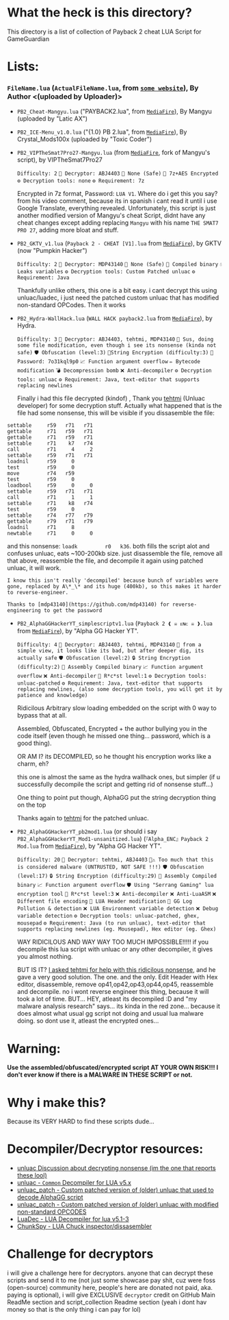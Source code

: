 # What the heck is this directory?
This directory is a list of collection of Payback 2 cheat LUA Script for GameGuardian

# Lists:
### `FileName.lua` (`ActualFileName.lua`, from [`some website`]()), By Author <(uploaded by Uploader)>

- `PB2_Cheat-Mangyu.lua` ("PAYBACK2.lua", from [`MediaFire`](https://www.mediafire.com/file/9m1s41x7fjorzrf/PAYBACK2.lua/file)), By Mangyu (uploaded by "Latic AX")
- `PB2_ICE-Menu_v1.0.lua` ("{1.0} PB 2.lua", from [`MediaFire`](https://www.mediafire.com/file/o1kgc0xbcjdyzac/%7B1.0%7D+PB+2.lua/file)), By Crystal_Mods100x (uploaded by "Toxic Coder")
- `PB2_VIPTheSmat7Pro27-Mangyu.lua` (from [`MediaFire`](https://www.mediafire.com/file/6t6hy9cdszcezpr/%25E2%259C%25A8SCRIPT_PAYBACK2_VIP_THE_SMAT7_PRO_27%25E2%259C%25A8_.lua.7z/file), fork of Mangyu's script), by VIPTheSmat7Pro27

	`Difficulty: 2` `🔏️ Decryptor: ABJ4403` `🦠 None (Safe)` `🔐️ 7z+AES Encrypted` `⚙️ Decryption tools: none` `⚙️ Requirement: 7z`

	Encrypted in 7z format, Password: `LUA V1`. Where do i get this you say? from his video comment, because its in spanish i cant read it until i use Google Translate, everything revealed.
  Unfortunately, this script is just another modified version of Mangyu's cheat Script, didnt have any cheat changes except adding replacing `Mangyu` with his name `THE SMAT7 PRO 27`, adding more bloat and stuff.

- `PB2_GKTV_v1.lua` (`Payback 2 - CHEAT [V1].lua` from [`MediaFire`](https://www.mediafire.com/file/hros99ssjzmkp00/Payback_2_-_CHEAT_%255BV1%255D.lua/file)), by GKTV (now "Pumpkin Hacker")

	`Difficulty: 2` `🔏️ Decryptor: MDP43140` `🦠 None (Safe)` `💾️ Compiled binary` `💧️ Leaks variables` `⚙️ Decryption tools: Custom Patched unluac` `⚙️ Requirement: Java`

	Thankfully unlike others, this one is a bit easy. i cant decrypt this using unluac/luadec, i just need the patched custom unluac that has modified non-standard OPCodes.
	Then it works
	
- `PB2_Hydra-WallHack.lua` (`WALL HACK payback2.lua` from [`MediaFire`](https://www.mediafire.com/file/2xekhqk3tsvwq69/WALL+HACK+payback2.lua/file)), by Hydra.

	`Difficulty: 3` `🔏️ Decryptor: ABJ4403, tehtmi, MDP43140` `🦠 Sus, doing some file modification, even though i see its nonsense (kinda not safe)` `🛡️ Obfuscation (level:3)` `🔐️String Encryption (difficulty:3)` `🔐️ Password: 7o31kql9p0` `📈️ Function argument overflow` `✏️ Bytecode modification` `💣️ Decompression bomb` `❌️ Anti-decompiler` `⚙️ Decryption tools: unluac` `⚙️ Requirement: Java, text-editor that supports replacing newlines`

  Finally i had this file decrypted (kindof) , Thank you [tehtmi](https://sourceforge.net/u/tehtmi) (Unluac developer) for some decryption stuff.
  Actually what happened that is the file had some nonsense, this will be visible if you dissasemble the file:
```
settable     r59   r71   r71
gettable     r71   r59   r71
gettable     r71   r59   r71
settable     r71    k7   r74
call         r71     4     2
settable     r59   r71   r71
loadnil      r59     0
test         r59     0
move         r74   r59
test         r59     0
loadbool     r59     0     0
settable     r59   r71   r71
call         r71     1     1
settable     r71    k8   r74
test         r59     0
settable     r74   r77   r79
gettable     r79   r71   r79
loadnil      r71     8
newtable     r71     0     0
```
  and this nonsense: ```loadk         r0   k36```.
  both fills the script alot and confuses unluac, eats ~100-200kb size. just disassemble the file, remove all that above, reassemble the file, and decompile it again using patched unluac, it will work.

	I know this isn't really 'decompiled' because bunch of variables were gone, replaced by A\*_\* and its huge (400kb), so this makes it harder to reverse-engineer.

	Thanks to [mdp43140](https://github.com/mdp43140) for reverse-engineering to get the password
- `PB2_AlphaGGHackerYT_simplescriptv1.lua` (`Payback 2 ❰ ☠ ᴇɴᴄ ☠ ❱.lua` from [`MediaFire`](https://www.mediafire.com/file/og6r5ppblfzd36s/Payback_2__%25E2%259D%25B0_%25E2%2598%25A0_%25E1%25B4%2587%25C9%25B4%25E1%25B4%2584_%25E2%2598%25A0_%25E2%259D%25B1.lua/file)), by "Alpha GG Hacker YT".

	`Difficulty: 4` `🔏️ Decryptor: ABJ4403, tehtmi, MDP43140` `🦠 from a simple view, it looks like its bad, but after deeper dig, its actually safe` `🛡️ Obfuscation (level:2)` `🔒️ String Encryption (difficulty:2)` `💾️ Assembly Compiled binary` `📈️ Function argument overflow` `❌️ Anti-decompiler` `🤬️ R*c*st level:1` `⚙️ Decryption tools: unluac-patched` `⚙️ Requirement: Java, text-editor that supports replacing newlines, (also some decryption tools, you will get it by patience and knowledge)`

	Ridicilous Arbitrary slow loading embedded on the script with 0 way to bypass that at all.

	Assembled, Obfuscated, Encrypted + the author bullying you in the code itself (even though he missed one thing... password, which is a good thing).
	
	OR AM I? its DECOMPILED, so he thought his encryption works like a charm, eh?

	this one is almost the same as the hydra wallhack ones, but simpler (if u successfully decompile the script and getting rid of nonsense stuff...)

	One thing to point put though, AlphaGG put the string decryption thing on the top

	Thanks again to [tehtmi](https://sourceforge.net/u/tehtmi) for the patched unluac.

- `PB2_AlphaGGHackerYT_pb2mod1.lua` (or should i say `PB2_AlphaGGHackerYT_Mod1-unsanitized.lua`) (`『Alpha_ENC』Payback 2 Mod.lua` from [`MediaFire`](https://www.mediafire.com/file/py0v2idvgo35qi3/%25E3%2580%258EAlpha_ENC%25E3%2580%258FPayback_2_Mod.lua/file)), by "Alpha GG Hacker YT".

	`Difficulty: 20` `🔏️ Decryptor: tehtmi, ABJ4403` `🦠⚠️ Too much that this is considered malware (UNTRUSTED, NOT SAFE !!!)` `🛡️ Obfuscation (level:17)` `🔒️ String Encryption (difficulty:29)` `💾️ Assembly Compiled binary` `📈️ Function argument overflow` `🛡️ Using "Serrang Gaming" lua encryption tool` `🤬️ R*c*st level:3` `❌️ Anti-decompiler` `❌️ Anti-LuaASM` `❌️ Different file encoding` `📝️ LUA Header modification` `🦠 GG Log Pollution & detection` `❌️ LUA Environment variable detection` `❌️ Debug variable detection` `⚙️ Decryption tools: unluac-patched, ghex, mousepad` `⚙️ Requirement: Java (to run unluac), text-editor that supports replacing newlines (eg. Mousepad), Hex editor (eg. Ghex)`

	WAY RIDICILOUS AND WAY WAY TOO MUCH IMPOSSIBLE!!!!!
	if you decompile this lua script with unluac or any other decompiler, it gives you almost nothing.

	BUT IS IT?
	[I asked tehtmi for help with this ridicilous nonsense](https://sourceforge.net/p/unluac/discussion/general/thread/904dee6a42/#723e), and he gave a very good solution.
	The one. and the only. Edit Header with Hex editor, disassemble, remove op41,op42,op43,op44,op45, reassemble and decompile.
	no i wont reverse engineer this thing, because it will took a lot of time.
	BUT... HEY, atleast its decompiled :D
	and "my malware analysis research" says... its kinda in the red zone... because it does almost what usual gg script not doing and usual lua malware doing.
	so dont use it, atleast the encrypted ones...

# Warning:
**Use the assembled/obfuscated/encrypted script AT YOUR OWN RISK!!! I don't ever know if there is a MALWARE IN THESE SCRIPT or not.**

# Why i make this?
Because its VERY HARD to find these scripts dude...

# Decompiler/Decryptor resources:
- [unluac Discussion about decrypting nonsense (im the one that reports these lool)](https://sourceforge.net/p/unluac/discussion/general/thread/904dee6a42)
- [unluac - `Common` Decompiler for LUA v5.x](https://sourceforge.net/projects/unluac)
- [unluac_patch - Custom patched version of (older) unluac that used to decode AlphaGG script](https://sourceforge.net/p/unluac/discussion/general/thread/904dee6a42)
- [unluac_patch - Custom patched version of (older) unluac with modified non-standard OPCODES](https://sourceforge.net/p/unluac/discussion/general/thread/88e9b323cc)
- [LuaDec - LUA Decompiler for lua v5.1-3](https://github.com/viruscamp/luadec)
- [ChunkSpy - LUA Chuck inspector/dissasembler](https://github.com/viruscamp/luadec/blob/master/ChunkSpy)

# Challenge for decryptors
i will give a challenge here for decryptors. anyone that can decrypt these scripts and send it to me (not just some showcase pay shit, cuz were foss (open-source) community here, people's here are donated not paid, aka. paying is optional), i will give EXCLUSIVE `decryptor` credit on GitHub Main ReadMe section and script_collection Readme section (yeah i dont hav money so that is the only thing i can pay for lol)
